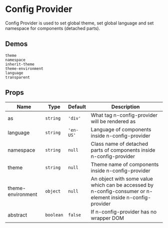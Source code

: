 # Config Provider
Config Provider is used to set global theme, set global language and set namespace for components (detached parts).
## Demos
```demo
theme
namespace
inherit-theme
theme-environment
language
transparent
```
## Props
|Name|Type|Default|Description|
|-|-|-|-|
|as|`string`|`'div'`|What tag n-config-provider will be rendered as|
|language|`string`|`'en-US'`|Language of components inside n-config-provider|
|namespace|`string`|`null`|Class name of detached parts of components inside n-config-provider|
|theme|`string`|`null`|Theme name of components inside n-config-provider|
|theme-environment|`object`|`null`|An object with some value which can be accessed by n-config-consumer or n-element inside n-config-provider|
|abstract|`boolean`|`false`|If n-config-provider has no wrapper DOM|
